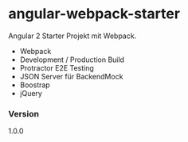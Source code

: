 # angular-webpack-starter

Angular 2 Starter Projekt mit Webpack.
  - Webpack
  - Development / Production Build
  - Protractor E2E Testing
  - JSON Server für BackendMock
  - Boostrap
  - jQuery

### Version
1.0.0
